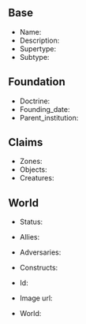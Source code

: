 ## Base
- <span class="text-field" data-tooltip="Text">Name</span>: 
- <span class="text-field" data-tooltip="Text">Description</span>: 
- <span class="text-field" data-tooltip="Text">Supertype</span>: 
- <span class="text-field" data-tooltip="Text">Subtype</span>: 

## Foundation
- <span class="text-field" data-tooltip="Text">Doctrine</span>: 
- <span class="number-field" data-tooltip="Number, max: 0">Founding_date</span>: 
- <span class="link-field" data-tooltip="Single Institution">Parent_institution</span>: 

## Claims
- <span class="multi-link-field" data-tooltip="Multi Zone">Zones</span>: 
- <span class="multi-link-field" data-tooltip="Multi Object">Objects</span>: 
- <span class="multi-link-field" data-tooltip="Multi Creature">Creatures</span>: 

## World
- <span class="text-field" data-tooltip="Text">Status</span>: 
- <span class="multi-link-field" data-tooltip="Multi Institution">Allies</span>: 
- <span class="multi-link-field" data-tooltip="Multi Institution">Adversaries</span>: 
- <span class="multi-link-field" data-tooltip="Multi Construct">Constructs</span>: 

- <span class="text-field" data-tooltip="Text">Id</span>: 
- <span class="text-field" data-tooltip="Text">Image url</span>: 
- <span class="text-field" data-tooltip="Text">World</span>: 

